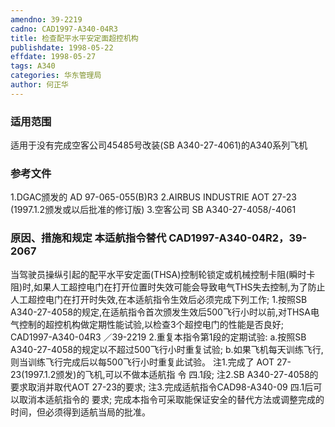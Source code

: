 ```yaml
---
amendno: 39-2219
cadno: CAD1997-A340-04R3
title: 检查配平水平安定面超控机构
publishdate: 1998-05-22
effdate: 1998-05-27
tags: A340
categories: 华东管理局
author: 何正华
---
```


### 适用范围 
适用于没有完成空客公司45485号改装(SB A340-27-4061)的A340系列飞机

### 参考文件
1.DGAC颁发的 AD 97-065-055(B)R3 
2.AIRBUS INDUSTRIE AOT 27-23 (1997.1.2颁发或以后批准的修订版) 
    3.空客公司 SB A340-27-4058/-4061 

### 原因、措施和规定 本适航指令替代 CAD1997-A340-04R2，39-2067 
当驾驶员操纵引起的配平水平安定面(THSA)控制轮锁定或机械控制卡阻(瞬时卡阻)时,如果人工超控电门在打开位置时失效可能会导致电气THS失去控制,为了防止人工超控电门在打开时失效,在本适航指令生效后必须完成下列工作; 
    1.按照SB A340-27-4058的规定,在适航指令首次颁发生效后500飞行小时以前,对THSA电气控制的超控机构做定期性能试验,以检查3个超控电门的性能是否良好; 
       CAD1997-A340-04R3   ／39-2219 
    2.重复本指令第1段的定期试验: 
a.按照SB A340-27-4058的规定以不超过500飞行小时重复试验; 
b.如果飞机每天训练飞行,则当训练飞行完成后以每500飞行小时重复此试验。     注1.完成了 AOT 27-23(1997.1.2颁发)的飞机,可以不做本适航指
令
四.1段; 注2.SB A340-27-4058的要求取消并取代AOT 27-23的要求;     注3.完成适航指令CAD98-A340-09
四.1后可以取消本适航指令的
要求;     完成本指令可采取能保证安全的替代方法或调整完成的时间，但必须得到适航当局的批准。
